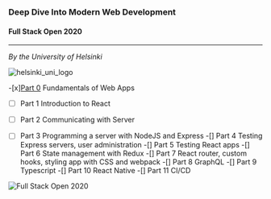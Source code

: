 ### Deep Dive Into Modern Web Development
#### Full Stack Open 2020

---
_By the University of Helsinki_

![helsinki_uni_logo](https://fullstackopen.com/static/uoh_centre-3689cf9983a2ebc8089c8f078a9c4769.svg)

-[x][Part 0](part0_fundamentals) Fundamentals of Web Apps
- [ ] Part 1 Introduction to React
- [ ] Part 2 Communicating with Server
- [ ] Part 3 Programming a server with NodeJS and Express
-[] Part 4 Testing Express servers, user administration
-[] Part 5 Testing React apps
-[] Part 6 State management with Redux
-[] Part 7 React router, custom hooks, styling app with CSS and webpack
-[] Part 8 GraphQL
-[] Part 9 Typescript
-[] Part 10 React Native
-[] Part 11 CI/CD



![Full Stack Open 2020](https://blog.zhenkai.xyz/wp-content/uploads/2020/03/fullstackopenlogo.png)

